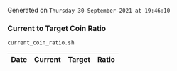 Generated on `Thursday 30-September-2021 at 19:46:10`

### Current to Target Coin Ratio
`current_coin_ratio.sh`

Date|Current|Target|Ratio
---|---|---|---
